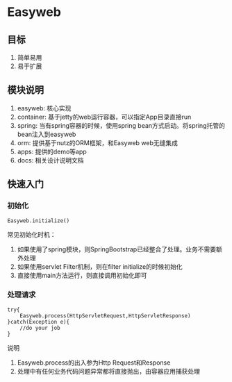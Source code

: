 # Easyweb

## 目标

1. 简单易用
2. 易于扩展

## 模块说明

1. easyweb: 核心实现
2. container: 基于jetty的web运行容器，可以指定App目录直接run
3. spring: 当有spring容器的时候，使用spring bean方式启动。将spring托管的bean注入到easyweb
4. orm: 提供基于nutz的ORM框架，和Easyweb web无缝集成
5. apps: 提供的demo等app
6. docs: 相关设计说明文档

## 快速入门

### 初始化

```
Easyweb.initialize()
```

常见初始化时机：

1. 如果使用了spring模块，则SpringBootstrap已经整合了处理。业务不需要额外处理
2. 如果使用servlet Filter机制，则在filter initialize的时候初始化
3. 直接使用main方法运行，则直接调用初始化即可

### 处理请求

```
try{
    Easyweb.process(HttpServletRequest,HttpServletResponse)
}catch(Exception e){
    //do your job
}
```

说明

1. Easyweb.process的出入参为Http Request和Response
2. 处理中有任何业务代码问题异常都将直接抛出，由容器应用捕获处理


